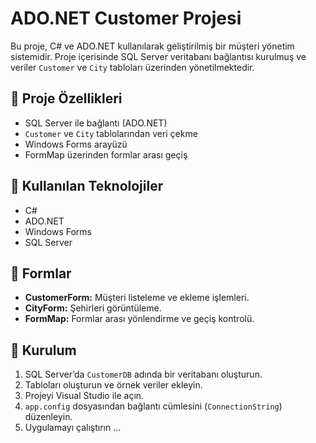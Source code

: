 # ADO.NET Customer Projesi

Bu proje, C# ve ADO.NET kullanılarak geliştirilmiş bir müşteri yönetim sistemidir. Proje içerisinde SQL Server veritabanı bağlantısı kurulmuş ve veriler `Customer` ve `City` tabloları üzerinden yönetilmektedir.

## 📁 Proje Özellikleri

- SQL Server ile bağlantı (ADO.NET)
- `Customer` ve `City` tablolarından veri çekme
- Windows Forms arayüzü
- FormMap üzerinden formlar arası geçiş

## 🧱 Kullanılan Teknolojiler

- C#
- ADO.NET
- Windows Forms
- SQL Server

## 🧭 Formlar

- **CustomerForm:** Müşteri listeleme ve ekleme işlemleri.
- **CityForm:** Şehirleri görüntüleme.
- **FormMap:** Formlar arası yönlendirme ve geçiş kontrolü.

## 🔧 Kurulum

1. SQL Server’da `CustomerDB` adında bir veritabanı oluşturun.
2. Tabloları oluşturun ve örnek veriler ekleyin.
3. Projeyi Visual Studio ile açın.
4. `app.config` dosyasından bağlantı cümlesini (`ConnectionString`) düzenleyin.
5. Uygulamayı çalıştırın ...
